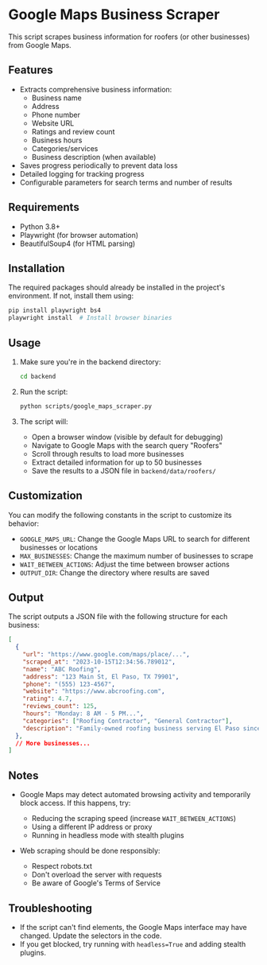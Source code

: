 # Google Maps Business Scraper

This script scrapes business information for roofers (or other businesses) from Google Maps.

## Features

- Extracts comprehensive business information:
  - Business name
  - Address
  - Phone number
  - Website URL
  - Ratings and review count
  - Business hours
  - Categories/services
  - Business description (when available)
- Saves progress periodically to prevent data loss
- Detailed logging for tracking progress
- Configurable parameters for search terms and number of results

## Requirements

- Python 3.8+
- Playwright (for browser automation)
- BeautifulSoup4 (for HTML parsing)

## Installation

The required packages should already be installed in the project's environment. If not, install them using:

```bash
pip install playwright bs4
playwright install  # Install browser binaries
```

## Usage

1. Make sure you're in the backend directory:
   ```bash
   cd backend
   ```

2. Run the script:
   ```bash
   python scripts/google_maps_scraper.py
   ```

3. The script will:
   - Open a browser window (visible by default for debugging)
   - Navigate to Google Maps with the search query "Roofers"
   - Scroll through results to load more businesses
   - Extract detailed information for up to 50 businesses
   - Save the results to a JSON file in `backend/data/roofers/`

## Customization

You can modify the following constants in the script to customize its behavior:

- `GOOGLE_MAPS_URL`: Change the Google Maps URL to search for different businesses or locations
- `MAX_BUSINESSES`: Change the maximum number of businesses to scrape
- `WAIT_BETWEEN_ACTIONS`: Adjust the time between browser actions
- `OUTPUT_DIR`: Change the directory where results are saved

## Output

The script outputs a JSON file with the following structure for each business:

```json
[
  {
    "url": "https://www.google.com/maps/place/...",
    "scraped_at": "2023-10-15T12:34:56.789012",
    "name": "ABC Roofing",
    "address": "123 Main St, El Paso, TX 79901",
    "phone": "(555) 123-4567",
    "website": "https://www.abcroofing.com",
    "rating": 4.7,
    "reviews_count": 125,
    "hours": "Monday: 8 AM - 5 PM...",
    "categories": ["Roofing Contractor", "General Contractor"],
    "description": "Family-owned roofing business serving El Paso since 1995..."
  },
  // More businesses...
]
```

## Notes

- Google Maps may detect automated browsing activity and temporarily block access. If this happens, try:
  - Reducing the scraping speed (increase `WAIT_BETWEEN_ACTIONS`)
  - Using a different IP address or proxy
  - Running in headless mode with stealth plugins
  
- Web scraping should be done responsibly:
  - Respect robots.txt
  - Don't overload the server with requests
  - Be aware of Google's Terms of Service

## Troubleshooting

- If the script can't find elements, the Google Maps interface may have changed. Update the selectors in the code.
- If you get blocked, try running with `headless=True` and adding stealth plugins. 